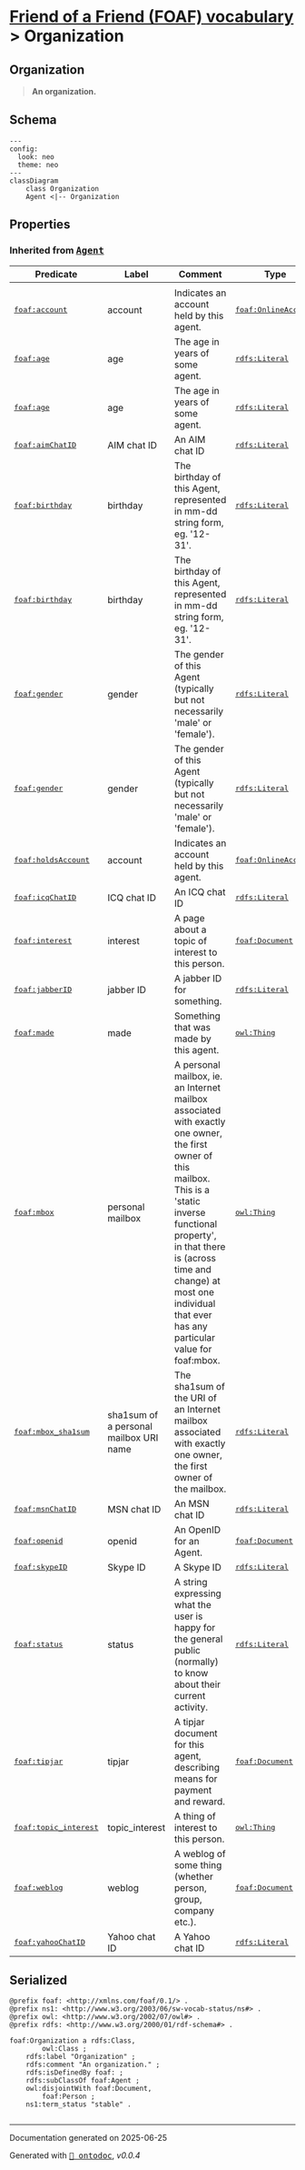 # [Friend of a Friend (FOAF) vocabulary](../homepage.md) > Organization
<a name="Organization"></a>
## Organization

> **An organization.**


## Schema

```mermaid
---
config:
  look: neo
  theme: neo
---
classDiagram
    class Organization
    Agent <|-- Organization
```

## Properties

  
### Inherited from <kbd>[**Agent**](../class/Agent.md.md)</kbd>
| Predicate | Label | Comment | Type |
| -------------------------------- | -------------------------------- | ------------------------------------ | ---- |
| |
|<kbd>[foaf:account](../property/account.md)</kbd> | account | Indicates an account held by this agent. |<kbd>[foaf:OnlineAccount](../class/OnlineAccount.md)</kbd> | |
|<kbd>[foaf:age](../property/age.md)</kbd> | age | The age in years of some agent. |<kbd>[rdfs:Literal](../<http://www.w3.org/2000/01/rdf-schema#Literal>)</kbd> | |
|<kbd>[foaf:age](../property/age.md)</kbd> | age | The age in years of some agent. |<kbd>[rdfs:Literal](../<http://www.w3.org/2000/01/rdf-schema#Literal>)</kbd> | |
|<kbd>[foaf:aimChatID](../property/aimChatID.md)</kbd> | AIM chat ID | An AIM chat ID |<kbd>[rdfs:Literal](../<http://www.w3.org/2000/01/rdf-schema#Literal>)</kbd> | |
|<kbd>[foaf:birthday](../property/birthday.md)</kbd> | birthday | The birthday of this Agent, represented in mm-dd string form, eg. '12-31'. |<kbd>[rdfs:Literal](../<http://www.w3.org/2000/01/rdf-schema#Literal>)</kbd> | |
|<kbd>[foaf:birthday](../property/birthday.md)</kbd> | birthday | The birthday of this Agent, represented in mm-dd string form, eg. '12-31'. |<kbd>[rdfs:Literal](../<http://www.w3.org/2000/01/rdf-schema#Literal>)</kbd> | |
|<kbd>[foaf:gender](../property/gender.md)</kbd> | gender | The gender of this Agent (typically but not necessarily 'male' or 'female'). |<kbd>[rdfs:Literal](../<http://www.w3.org/2000/01/rdf-schema#Literal>)</kbd> | |
|<kbd>[foaf:gender](../property/gender.md)</kbd> | gender | The gender of this Agent (typically but not necessarily 'male' or 'female'). |<kbd>[rdfs:Literal](../<http://www.w3.org/2000/01/rdf-schema#Literal>)</kbd> | |
|<kbd>[foaf:holdsAccount](../property/holdsAccount.md)</kbd> | account | Indicates an account held by this agent. |<kbd>[foaf:OnlineAccount](../class/OnlineAccount.md)</kbd> | |
|<kbd>[foaf:icqChatID](../property/icqChatID.md)</kbd> | ICQ chat ID | An ICQ chat ID |<kbd>[rdfs:Literal](../<http://www.w3.org/2000/01/rdf-schema#Literal>)</kbd> | |
|<kbd>[foaf:interest](../property/interest.md)</kbd> | interest | A page about a topic of interest to this person. |<kbd>[foaf:Document](../class/Document.md)</kbd> | |
|<kbd>[foaf:jabberID](../property/jabberID.md)</kbd> | jabber ID | A jabber ID for something. |<kbd>[rdfs:Literal](../<http://www.w3.org/2000/01/rdf-schema#Literal>)</kbd> | |
|<kbd>[foaf:made](../property/made.md)</kbd> | made | Something that was made by this agent. |<kbd>[owl:Thing](../<http://www.w3.org/2002/07/owl#Thing>)</kbd> | |
|<kbd>[foaf:mbox](../property/mbox.md)</kbd> | personal mailbox | A  personal mailbox, ie. an Internet mailbox associated with exactly one owner, the first owner of this mailbox. This is a 'static inverse functional property', in that  there is (across time and change) at most one individual that ever has any particular value for foaf:mbox. |<kbd>[owl:Thing](../<http://www.w3.org/2002/07/owl#Thing>)</kbd> | |
|<kbd>[foaf:mbox_sha1sum](../property/mbox_sha1sum.md)</kbd> | sha1sum of a personal mailbox URI name | The sha1sum of the URI of an Internet mailbox associated with exactly one owner, the  first owner of the mailbox. |<kbd>[rdfs:Literal](../<http://www.w3.org/2000/01/rdf-schema#Literal>)</kbd> | |
|<kbd>[foaf:msnChatID](../property/msnChatID.md)</kbd> | MSN chat ID | An MSN chat ID |<kbd>[rdfs:Literal](../<http://www.w3.org/2000/01/rdf-schema#Literal>)</kbd> | |
|<kbd>[foaf:openid](../property/openid.md)</kbd> | openid | An OpenID for an Agent. |<kbd>[foaf:Document](../class/Document.md)</kbd> | |
|<kbd>[foaf:skypeID](../property/skypeID.md)</kbd> | Skype ID | A Skype ID |<kbd>[rdfs:Literal](../<http://www.w3.org/2000/01/rdf-schema#Literal>)</kbd> | |
|<kbd>[foaf:status](../property/status.md)</kbd> | status | A string expressing what the user is happy for the general public (normally) to know about their current activity. |<kbd>[rdfs:Literal](../<http://www.w3.org/2000/01/rdf-schema#Literal>)</kbd> | |
|<kbd>[foaf:tipjar](../property/tipjar.md)</kbd> | tipjar | A tipjar document for this agent, describing means for payment and reward. |<kbd>[foaf:Document](../class/Document.md)</kbd> | |
|<kbd>[foaf:topic_interest](../property/topic_interest.md)</kbd> | topic_interest | A thing of interest to this person. |<kbd>[owl:Thing](../<http://www.w3.org/2002/07/owl#Thing>)</kbd> | |
|<kbd>[foaf:weblog](../property/weblog.md)</kbd> | weblog | A weblog of some thing (whether person, group, company etc.). |<kbd>[foaf:Document](../class/Document.md)</kbd> | |
|<kbd>[foaf:yahooChatID](../property/yahooChatID.md)</kbd> | Yahoo chat ID | A Yahoo chat ID |<kbd>[rdfs:Literal](../<http://www.w3.org/2000/01/rdf-schema#Literal>)</kbd> |



## Serialized

```ttl
@prefix foaf: <http://xmlns.com/foaf/0.1/> .
@prefix ns1: <http://www.w3.org/2003/06/sw-vocab-status/ns#> .
@prefix owl: <http://www.w3.org/2002/07/owl#> .
@prefix rdfs: <http://www.w3.org/2000/01/rdf-schema#> .

foaf:Organization a rdfs:Class,
        owl:Class ;
    rdfs:label "Organization" ;
    rdfs:comment "An organization." ;
    rdfs:isDefinedBy foaf: ;
    rdfs:subClassOf foaf:Agent ;
    owl:disjointWith foaf:Document,
        foaf:Person ;
    ns1:term_status "stable" .


```

---

Documentation generated on 2025-06-25

Generated with <kbd>[📑 ontodoc](https://github.com/StephaneBranly/ontodoc)</kbd>, *v0.0.4*